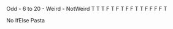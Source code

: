 Odd -	6 to 20	- Weird -	NotWeird
 T	    T	        T	      F
 T	    F	        T	      F
 F	    T	        T	      F
 F	    F	        F	      T

No IfElse Pasta
